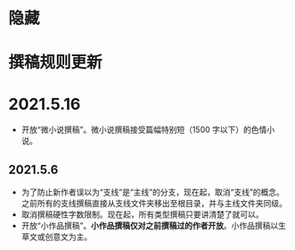 # 隐藏
# 撰稿规则更新
# 2021.5.16
- 开放“微小说撰稿”。微小说撰稿接受篇幅特别短（1500 字以下）的色情小说。

## 2021.5.6
- 为了防止新作者误以为“支线”是“主线”的分支，现在起，取消“支线”的概念。之前所有的支线撰稿直接从支线文件夹移出至根目录，并与主线文件夹同级。
- 取消撰稿硬性字数限制。现在起，所有类型撰稿只要讲清楚了就可以。
- 开放“小作品撰稿”。**小作品撰稿仅对之前撰稿过的作者开放**。小作品撰稿以生草文或创意文为主。
